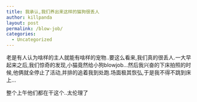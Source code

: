 ```yaml
---
title: 我承认,我们养出来这样的猫狗很丢人
author: killpanda
layout: post
permalink: /blow-job/
categories:
  - Uncategorized
---
```

老是有人认为啥样的主人就能有啥样的宠物..要这么看来,我们真的很丢人.一大早起来之后,我们惊奇的发现,小猫竟然给小狗blowjob…然后我兴奋的下床拍照的时候,他俩就全停止了活动,并排的追着我到处跑.场面极其恢弘,于是我不得不跳到床上…  

整个上午他们都在干这个..太伦理了